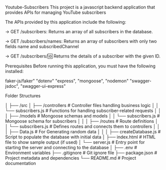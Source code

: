 Youtube-Subscribers
This project is a javascript backend application that provides APIs for managing YouTube subscribers

The APIs provided by this application include the following:

-> GET /subscribers: Returns an array of all subscribers in the database.

-> GET /subscribers/names: Returns an array of subscribers with only two fields name and subscribedChannel

-> GET /subscribers/:id: Returns the details of a subscriber with the given ID.


Prerequisites
Before running this application, you must have the following installed:

  faker-js/faker"
  "dotenv"
  "express",
  "mongoose",
  "nodemon"
  "swagger-jsdoc",
  "swagger-ui-express"


Folder Structures

│
├── /src
│   ├── /controllers         # Controller files handling business logic
│   │   └── subscribers.js   # Functions for handling subscriber-related requests
│   │
│   ├── /models              # Mongoose schemas and models
│   │   └── subscribers.js   # Mongoose schema for subscribers
│   │
│   ├── /routes              # Route definitions
│   │   └── subscribers.js   # Defines routes and connects them to controllers
│   │
│   ├── Data.js              # For Generating random data
│   │
│   ├── createDatabase.js    # Script to populate the database with initial data
│   ├── index.html           # HTML file to show sample output (if used)
│   └── server.js            # Entry point for starting the server and connecting to the database
│
├── .env                     # Environment variables
├── .gitignore               # Git ignore file
├── package.json             # Project metadata and dependencies
└── README.md                # Project documentation



